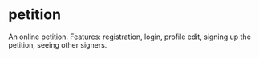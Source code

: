 # petition
An online petition. Features: registration, login, profile edit, signing up the petition, seeing other signers.
